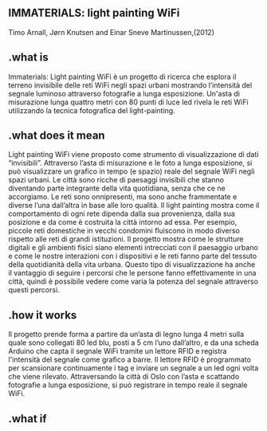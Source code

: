 ## IMMATERIALS: light painting WiFi
Timo Arnall, Jørn Knutsen and Einar Sneve Martinussen,(2012)

## .what is
Immaterials: Light painting WiFi è un progetto di ricerca che esplora il terreno invisibile delle reti WiFi negli spazi urbani mostrando l’intensità del segnale luminoso attraverso fotografie a lunga esposizione. Un'asta di misurazione lunga quattro metri con 80 punti di luce led rivela le reti WiFi utilizzando la tecnica fotografica del light-painting.

## .what does it mean
Light painting WiFi viene proposto come strumento di visualizzazione di dati “invisibili”.
Attraverso l’asta di misurazione e le foto a lunga esposizione, si può visualizzare un grafico in tempo (e spazio) reale del segnale WiFi negli spazi urbani. Le città sono ricche di paesaggi invisibili che stanno diventando parte integrante della vita quotidiana, senza che ce ne accorgiamo. 
Le reti sono onnipresenti, ma sono anche frammentate e diverse l’una dall’altra in base alle loro qualità. Il light painting mostra come il comportamento di ogni rete dipenda dalla sua provenienza, dalla sua posizione e da come è costruita la città intorno ad essa. Per esempio, piccole reti domestiche in vecchi condomini fluiscono in modo diverso rispetto alle reti di grandi istituzioni.
Il progetto mostra come le strutture digitali e gli ambienti fisici siano elementi intrecciati con il paesaggio urbano e come le nostre interazioni con i dispositivi e le reti fanno parte del tessuto della quotidianità della vita urbana. Questo tipo di visualizzazione ha anche il vantaggio di seguire i percorsi che le persone fanno effettivamente in una città, quindi è possibile vedere come varia la potenza del segnale attraverso questi percorsi.

## .how it works
Il progetto prende forma a partire da un’asta di legno lunga 4 metri sulla quale sono collegati 80 led blu, posti a 5 cm l’uno dall’altro, e da una scheda Arduino che capta il segnale WiFi tramite un lettore RFID e registra l'intensità del segnale come grafico a barre. Il lettore RFID è programmato per scansionare continuamente i tag e inviare un segnale a un led ogni volta che viene rilevato. Attraversando la città di Oslo con l’asta e scattando fotografie a lunga esposizione, si può registrare in tempo reale il segnale WiFi.

## .what if
